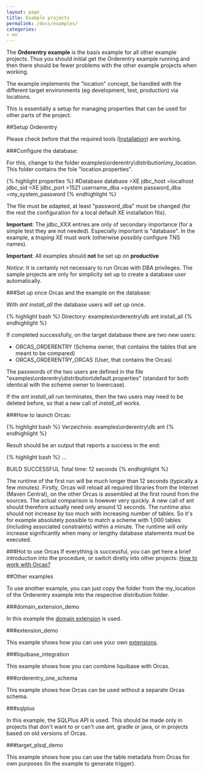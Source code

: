 ```yaml
---
layout: page
title: Example projects
permalink: /docs/examples/
categories: 
- en
---
```


The **Orderentry example** is the basis example for all other example projects. 
Thus you should initial get the Orderentry example running and then there should be fewer problems with the other example projects when working. 

The example implements the "location" concept, be handled with the different target environments (eg development, test, production) via locations.

This is essentially a setup for managing properties that can be used for other parts of the project.

##Setup Orderentry

Please check before that the required tools ([Installation]({{site.baseurl}}/docs/installation)) are working.

###Configure the database:

For this, change to the folder examples\orderentry\distribution\my_location.
<br/>This folder contains the fole "location.properties".

{% highlight properties %}
#Database
database              =XE
jdbc_host             =localhost
jdbc_sid              =XE
jdbc_port             =1521
username_dba          =system
password_dba          =my_system_password
{% endhighlight %}

The file must be adapted, at least "password_dba" must be changed (for the rest the configuration for a local default XE installation fits).

**Important**: The jdbc_XXX entries are only of secondary importance (for a simple test they are not needed). Especially important is "database". In the example, a *tnsping XE* must work (otherwise possibly configure TNS names).

**Important**: All examples should **not** be set up on **productive** 

*Notice*: It is certainly not necessary to run Orcas with DBA privileges. The sample projects are only for simplicity set up to create a database user automatically.

###Set up once Orcas and the example on the database:

With *ant install_all* the database users will set up once.

{% highlight bash %}
Directory: examples\orderentry\db
ant install_all
{% endhighlight %}

If completed successfully, on the target database there are two new users:

- ORCAS_ORDERENTRY (Schema owner, that contains the tables that are meant to be compared)
- ORCAS_ORDERENTRY_ORCAS (User, that contains the Orcas)

The passwords of the two users are defined in the file "examples\orderentry\distribution\default.properties" (standard for both identical with the scheme owner to lowercase).

If the *ant install_all* run terminates, then the two users may need to be deleted before, so that a new call of *install_all* works.

###How to launch Orcas:

{% highlight bash %}
Verzeichnis: examples\orderentry\db
ant
{% endhighlight %}

Result should be an output that reports a success in the end:

{% highlight bash %}
...

BUILD SUCCESSFUL
Total time: 12 seconds
{% endhighlight %}

The runtime of the first run will be much longer than 12 seconds (typically a few minutes). Firstly, Orcas will reload all required libraries from the Internet (Maven Central), on the other Orcas is assembled at the first round from the sources. The actual comparison is however very quickly. A new call of ant should therefore actually need only around 12 seconds. The runtime also should not increase by too much with increasing number of tables. So it's for example absolutely possible to match a scheme with 1,000 tables (including associated constraints) within a minute. The runtime will only increase significantly when many or lengthy database statements must be executed.

###Hot to use Orcas
If everything is successful, you can get here a brief introduction into the procedure, or switch diretly into other projects: [How to work with Orcas?]({{site.baseurl}}/docs/usage/)

##Other examples

To use another example, you can just copy the folder from the my_location of the Orderentry example into the respective distribution folder.

<a name="domain_extension_demo"/>

###domain_extension_demo

In this example the [domain extension]({{site.baseurl}}/docs/domain-extension/) is used.

<a name="extension_demo"/>

###extension_demo

This example shows how you can use your own [extensions]({{site.baseurl}}/docs/extensions/).

###liquibase_integration

This example shows how you can combine liquibase with Orcas.

###orderentry_one_schema

This example shows how Orcas can be used without a separate Orcas schema.

###sqlplus

In this example, the SQLPlus API is used. This should be made only in projects that don't want to or can't use ant, gradle or java, or in projects based on old versions of Orcas.

###target_plsql_demo

This example shows how you can use the table metadata from Orcas for own purposes (In the example to generate trigger).